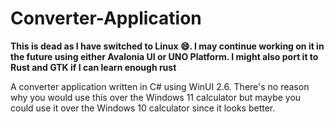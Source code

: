 # Converter-Application

**This is dead as I have switched to Linux 😄. I may continue working on it in the future using either Avalonia UI or UNO Platform. I might also port it to Rust and GTK if I can learn enough rust**

A converter application written in C# using WinUI 2.6. There's no reason why you would use this over the Windows 11 calculator but maybe you could use it over the Windows 10 calculator since it looks better.
